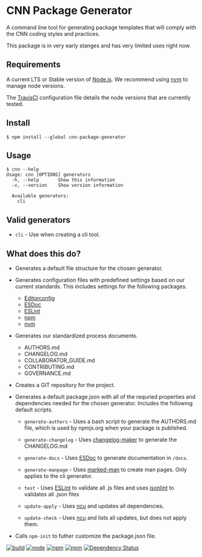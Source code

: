 # CNN Package Generator

A command line tool for generating package templates that will comply with the
CNN coding styles and practices.

This package is in very early stanges and has very limited uses right now.


## Requirements

A current LTS or Stable version of [Node.js](https://nodejs.org).  We recommend
using [nvm](https://github.com/creationix/nvm#readme) to manage node versions.

The [TravisCI](./.travis.yml) configuration file details the node versions that
are currently tested.


## Install

```shell
$ npm install --global cnn-package-generator
```


## Usage

```
$ cnn --help
Usage: cnn [OPTIONS] generators
  -h, --help       Show this information
  -v, --version    Show version information

  Available generators:
    cli
```


## Valid generators

- `cli` - Use when creating a cli tool.


## What does this do?

- Generates a default file structure for the chosen generator.

- Generates configuration files with predefined settings based on our
  current standards.  This includes settings for the following packages.

  - [Editorconfig](http://editorconfig.org/)
  - [ESDoc](https://esdoc.org/)
  - [ESLint](http://eslint.org/)
  - [npm](https://www.npmjs.com/)
  - [nvm](https://github.com/creationix/nvm)

- Generates our standardized process documents.

  - AUTHORS.md
  - CHANGELOG.md
  - COLLABORATOR_GUIDE.md
  - CONTRIBUTING.md
  - GOVERNANCE.md

- Creates a GIT repository for the project.

- Generates a default package.json with all of the requried properties and
  dependencies needed for the chosen generator.  Includes the following default
  scripts.

  - `generate-authors` - Uses a bash script to generate the AUTHORS.md file,
    which is used by npmjs.org when your package is published.

  - `generate-changelog` - Uses [changelog-maker](https://github.com/rvagg/changelog-maker)
    to generate the CHANGELOG.md

  - `generate-docs` - Uses [ESDoc](https://esdoc.org/) to generate documentation
    in `/docs`.

  - `generate-manpage` - Uses [marked-man](https://github.com/kapouer/marked-man)
    to create man pages.  Only applies to the cli generator.

  - `test` - Uses [ESLint](http://eslint.org/) to validate all .js files and
    uses [jsonlint]() to validates all .json files

  - `update-apply` - Uses [ncu](https://github.com/tjunnone/npm-check-updates)
    and updates all dependencies.

  - `update-check` - Uses [ncu](https://github.com/tjunnone/npm-check-updates)
    and lists all updates, but does not apply them.

- Calls `npm-init` to futher customize the package.json file.



[![build](https://img.shields.io/travis/cnnlabs/cnn-package-generator/master.svg?style=flat-square)](https://travis-ci.org/cnnlabs/cnn-package-generator)
[![node](https://img.shields.io/node/v/cnn-hapi.svg?style=flat-square)]()
[![npm](https://img.shields.io/npm/v/cnn-package-generator.svg?style=flat-square)]()
[![npm](https://img.shields.io/npm/dm/cnn-package-generator.svg?style=flat-square)](https://npmjs.org/cnnlabs/cnn-package-generator)
[![Dependency Status](https://gemnasium.com/cnnlabs/cnn-package-generator.svg)](https://gemnasium.com/cnnlabs/cnn-package-generator)

